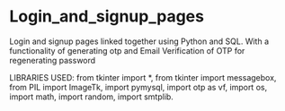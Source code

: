 # Login_and_signup_pages
 Login and signup pages linked together using Python and SQL. With a functionality of generating otp and Email Verification of OTP for regenerating password

LIBRARIES USED:
from tkinter import *,
from tkinter import messagebox,
from PIL import ImageTk,
import pymysql,
import otp as vf,
import os,
import math,
import random,
import smtplib.
